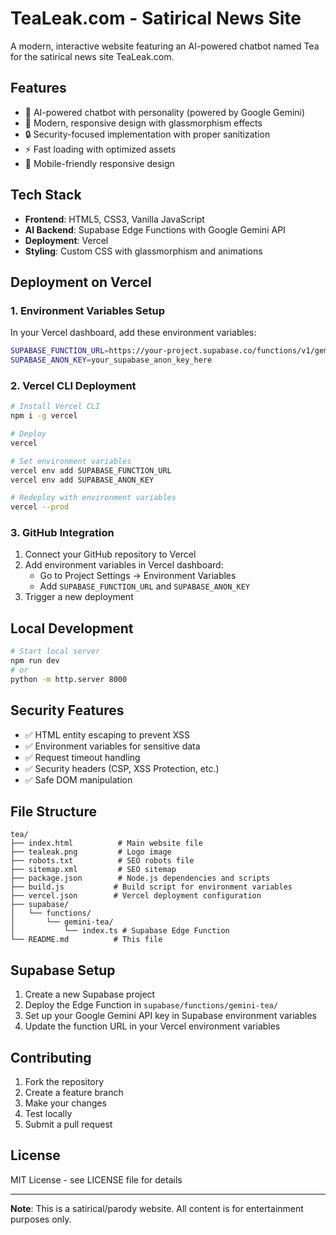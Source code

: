 # TeaLeak.com - Satirical News Site

A modern, interactive website featuring an AI-powered chatbot named Tea for the satirical news site TeaLeak.com.

## Features

- 🤖 AI-powered chatbot with personality (powered by Google Gemini)
- 🎨 Modern, responsive design with glassmorphism effects
- 🔒 Security-focused implementation with proper sanitization
- ⚡ Fast loading with optimized assets
- 📱 Mobile-friendly responsive design

## Tech Stack

- **Frontend**: HTML5, CSS3, Vanilla JavaScript
- **AI Backend**: Supabase Edge Functions with Google Gemini API
- **Deployment**: Vercel
- **Styling**: Custom CSS with glassmorphism and animations

## Deployment on Vercel

### 1. Environment Variables Setup

In your Vercel dashboard, add these environment variables:

```bash
SUPABASE_FUNCTION_URL=https://your-project.supabase.co/functions/v1/gemini-tea
SUPABASE_ANON_KEY=your_supabase_anon_key_here
```

### 2. Vercel CLI Deployment

```bash
# Install Vercel CLI
npm i -g vercel

# Deploy
vercel

# Set environment variables
vercel env add SUPABASE_FUNCTION_URL
vercel env add SUPABASE_ANON_KEY

# Redeploy with environment variables
vercel --prod
```

### 3. GitHub Integration

1. Connect your GitHub repository to Vercel
2. Add environment variables in Vercel dashboard:
   - Go to Project Settings → Environment Variables
   - Add `SUPABASE_FUNCTION_URL` and `SUPABASE_ANON_KEY`
3. Trigger a new deployment

## Local Development

```bash
# Start local server
npm run dev
# or
python -m http.server 8000
```

## Security Features

- ✅ HTML entity escaping to prevent XSS
- ✅ Environment variables for sensitive data
- ✅ Request timeout handling
- ✅ Security headers (CSP, XSS Protection, etc.)
- ✅ Safe DOM manipulation

## File Structure

```
tea/
├── index.html          # Main website file
├── tealeak.png         # Logo image
├── robots.txt          # SEO robots file
├── sitemap.xml         # SEO sitemap
├── package.json        # Node.js dependencies and scripts
├── build.js           # Build script for environment variables
├── vercel.json        # Vercel deployment configuration
├── supabase/
│   └── functions/
│       └── gemini-tea/
│           └── index.ts # Supabase Edge Function
└── README.md          # This file
```

## Supabase Setup

1. Create a new Supabase project
2. Deploy the Edge Function in `supabase/functions/gemini-tea/`
3. Set up your Google Gemini API key in Supabase environment variables
4. Update the function URL in your Vercel environment variables

## Contributing

1. Fork the repository
2. Create a feature branch
3. Make your changes
4. Test locally
5. Submit a pull request

## License

MIT License - see LICENSE file for details

---

**Note**: This is a satirical/parody website. All content is for entertainment purposes only.